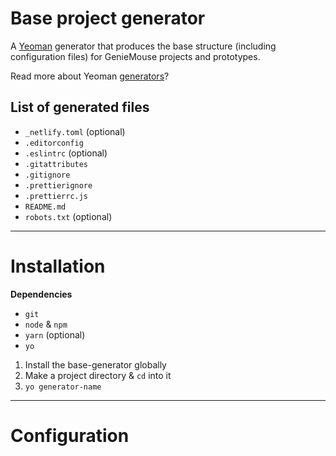 # Base project generator

A [Yeoman] generator that produces the base structure (including configuration files) for GenieMouse projects and prototypes.

Read more about Yeoman [generators]?

## List of generated files

-   `_netlify.toml` (optional)
-   `.editorconfig`
-   `.eslintrc` (optional)
-   `.gitattributes`
-   `.gitignore`
-   `.prettierignore`
-   `.prettierrc.js`
-   `README.md`
-   `robots.txt` (optional)

---

# Installation

**Dependencies**

-   `git`
-   `node` & `npm`
-   `yarn` (optional)
-   `yo`

1. Install the base-generator globally
2. Make a project directory & `cd` into it
3. `yo generator-name`

---

# Configuration

<!-- LINK REFERENCES -->

[yeoman]: https://yeoman.io/
[generators]: https://yeoman.io/generators/

<!-- end: LINK REFERENCES -->
